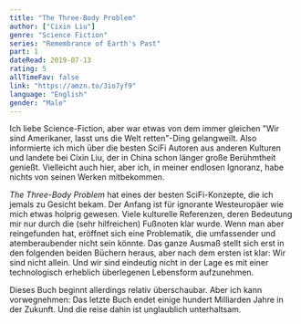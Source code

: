 ```yaml
---
title: "The Three-Body Problem"
author: ["Cixin Liu"]
genre: "Science Fiction"
series: "Remembrance of Earth's Past"
part: 1
dateRead: 2019-07-13
rating: 5
allTimeFav: false
link: "https://amzn.to/3io7yf9"
language: "English"
gender: "Male"
---
```


Ich liebe Science-Fiction, aber war etwas von dem immer gleichen "Wir sind Amerikaner, lasst uns die Welt retten"-Ding gelangweilt. Also informierte ich mich über die besten SciFi Autoren aus anderen Kulturen und landete bei Cixin Liu, der in China schon länger große Berühmtheit genießt. Vielleicht auch hier, aber ich, in meiner endlosen Ignoranz, habe nichts von seinen Werken mitbekommen.

_The Three-Body Problem_ hat eines der besten SciFi-Konzepte, die ich jemals zu Gesicht bekam. Der Anfang ist für ignorante Westeuropäer wie mich etwas holprig gewesen. Viele kulturelle Referenzen, deren Bedeutung mir nur durch die (sehr hilfreichen) Fußnoten klar wurde. Wenn man aber reingefunden hat, eröffnet sich eine Problematik, die umfassender und atemberaubender nicht sein könnte. Das ganze Ausmaß stellt sich erst in den folgenden beiden Büchern heraus, aber nach dem ersten ist klar: Wir sind nicht allein. Und wir sind eindeutig nicht in der Lage es mit einer technologisch erheblich überlegenen Lebensform aufzunehmen.

Dieses Buch beginnt allerdings relativ überschaubar. Aber ich kann vorwegnehmen: Das letzte Buch endet einige hundert Milliarden Jahre in der Zukunft. Und die reise dahin ist unglaublich unterhaltsam.
